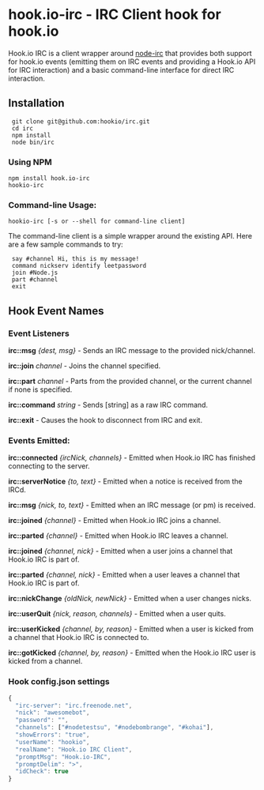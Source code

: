 # hook.io-irc - IRC Client hook for hook.io

Hook.io IRC is a client wrapper around [node-irc](http://github.com/martynsmith/node-irc) that provides both support for hook.io events (emitting them on IRC events and providing a Hook.io API for IRC interaction) and a basic command-line interface for direct IRC interaction.  

## Installation

     git clone git@github.com:hookio/irc.git
     cd irc
     npm install
     node bin/irc

### Using NPM

    npm install hook.io-irc
    hookio-irc

### Command-line Usage:

    hookio-irc [-s or --shell for command-line client]

The command-line client is a simple wrapper around the existing API.  Here are a few sample commands to try:

     say #channel Hi, this is my message!
     command nickserv identify leetpassword
     join #Node.js
     part #channel
     exit


## Hook Event Names

### Event Listeners

**irc::msg** *{dest, msg}* - Sends an IRC message to the provided nick/channel.

**irc::join** *channel* - Joins the channel specified.

**irc::part** *channel* - Parts from the provided channel, or the current channel if none is specified.

**irc::command** *string* - Sends [string] as a raw IRC command.

**irc::exit** - Causes the hook to disconnect from IRC and exit.

### Events Emitted:

**irc::connected** *{ircNick, channels}* - Emitted when Hook.io IRC has finished connecting to the server.

**irc::serverNotice** *{to, text}* - Emitted when a notice is received from the IRCd.

**irc::msg** *{nick, to, text}* - Emitted when an IRC message (or pm) is received.

**irc::joined** *{channel}* - Emitted when Hook.io IRC joins a channel.

**irc::parted** *{channel}* - Emitted when Hook.io IRC leaves a channel.

**irc::joined** *{channel, nick}* - Emitted when a user joins a channel that Hook.io IRC is part of.

**irc::parted** *{channel, nick}* - Emitted when a user leaves a channel that Hook.io IRC is part of.

**irc::nickChange** *{oldNick, newNick}* - Emitted when a user changes nicks.

**irc::userQuit** *{nick, reason, channels}* - Emitted when a user quits.

**irc::userKicked** *{channel, by, reason}* - Emitted when a user is kicked from a channel that Hook.io IRC is connected to.

**irc::gotKicked** *{channel, by, reason}* - Emitted when the Hook.io IRC user is kicked from a channel.

### Hook config.json settings

```js
{
  "irc-server": "irc.freenode.net",
  "nick": "awesomebot",
  "password": "",
  "channels": ["#nodetestsu", "#nodebombrange", "#kohai"],
  "showErrors": "true",
  "userName": "hookio",
  "realName": "Hook.io IRC Client",
  "promptMsg": "Hook.io-IRC",
  "promptDelim": ">",
  "idCheck": true
}
```

